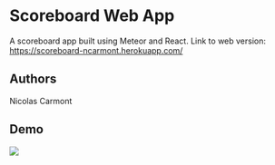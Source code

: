 # Scoreboard Web App

A scoreboard app built using Meteor and React.
Link to web version: https://scoreboard-ncarmont.herokuapp.com/

## Authors

Nicolas Carmont

## Demo
![](scorekeep-demo.gif)
